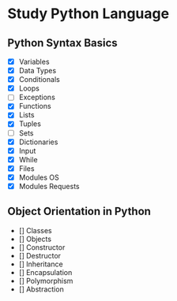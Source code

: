 # Study Python Language

## Python Syntax Basics

- [x] Variables
- [x] Data Types
- [x] Conditionals
- [X] Loops
- [ ] Exceptions
- [x] Functions
- [x] Lists
- [x] Tuples
- [ ] Sets
- [x] Dictionaries
- [x] Input
- [x] While
- [x] Files
- [x] Modules OS
- [x] Modules Requests

## Object Orientation in Python

- [] Classes
- [] Objects
- [] Constructor
- [] Destructor
- [] Inheritance
- [] Encapsulation
- [] Polymorphism
- [] Abstraction
